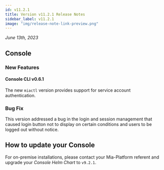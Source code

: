 ```yaml
---
id: v11.2.1
title: Version v11.2.1 Release Notes
sidebar_label: v11.2.1
image: "img/release-note-link-preview.png"
---
```


_June 13th, 2023_

## Console

### New Features

#### Console CLI v0.6.1

The new `miactl` version provides support for service account authentication.

### Bug Fix

This version addressed a bug in the login and session management that caused login button not to display on certain conditions and users to be logged out without notice.

## How to update your Console

For on-premise installations, please contact your Mia-Platform referent and upgrade your _Console Helm Chart_ to `v9.2.1`.
